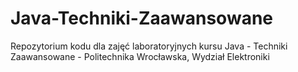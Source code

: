 # Java-Techniki-Zaawansowane
Repozytorium kodu dla zajęć laboratoryjnych kursu Java - Techniki Zaawansowane - Politechnika Wrocławska, Wydział Elektroniki
